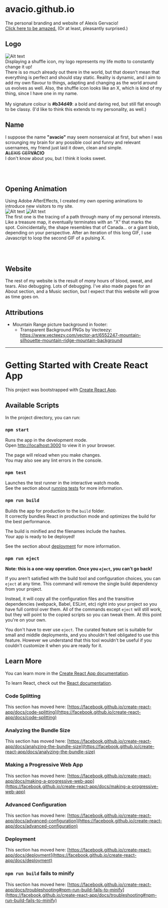 # avacio.github.io
The personal branding and website of Alexis Gervacio!<br>
[Click here to be amazed.](https://avacio.github.io/) (Or at least, pleasantly surprised.)

## Logo
![Alt text](https://i.imgur.com/qwns5Sm.png) <br>
Displaying a shuffle icon, my logo represents my life motto to constantly change it up! <br>
There is so much already out there in the world, but that doesn't mean that everything is perfect and should stay static. Reality is dynamic, and I aim to add my own flavour to things, adapting and changing as the world around us evolves as well. Also, the shuffle icon looks like an X, which is kind of my thing, since I have one in my name.
<br><br>
My signature colour is **#b34d49**: a bold and daring red, but still flat enough to be classy. (I'd like to think this extends to my personality, as well.)


## Name
I suppose the name **"avacio"** may seem nonsensical at first, but when I was scrounging my brain for any possible cool and funny and relevant usernames, my friend just laid it down, clean and simple. <br>
**A**~~LEXIS~~ ~~GER~~**VACIO** <br>
I don't know about you, but I think it looks sweet.

<br><br>
## Opening Animation
Using Adobe AfterEffects, I created my own opening animations to introduce new visitors to my site. <br>
![Alt text](https://i.imgur.com/e4WsjLi.gif)
![Alt text](https://i.imgur.com/Zb1vHtL.gif)
<br>
The first one is the tracing of a path through many of my personal interests. Like a treasure map, it eventually terminates with an "X" that marks the spot.
Coincidentally, the shape resembles that of Canada... or a giant blob, depending on your perspective. After an iteration of this long GIF, I use Javascript to loop the second GIF of a pulsing X.

<br><br>
## Website
The rest of my website is the result of *many* hours of blood, sweat, and tears. Also debugging. Lots of debugging. I've also made pages for an About section, and a Music section, but I expect that this website will grow as time goes on.

## Attributions
- Mountain Range picture background in footer:
  - Transparent Background PNGs by Vecteezy: https://www.vecteezy.com/vector-art/6552247-mountain-silhouette-mountain-ridge-mountain-background


_____

# Getting Started with Create React App

This project was bootstrapped with [Create React App](https://github.com/facebook/create-react-app).

## Available Scripts

In the project directory, you can run:

### `npm start`

Runs the app in the development mode.\
Open [http://localhost:3000](http://localhost:3000) to view it in your browser.

The page will reload when you make changes.\
You may also see any lint errors in the console.

### `npm test`

Launches the test runner in the interactive watch mode.\
See the section about [running tests](https://facebook.github.io/create-react-app/docs/running-tests) for more information.

### `npm run build`

Builds the app for production to the `build` folder.\
It correctly bundles React in production mode and optimizes the build for the best performance.

The build is minified and the filenames include the hashes.\
Your app is ready to be deployed!

See the section about [deployment](https://facebook.github.io/create-react-app/docs/deployment) for more information.

### `npm run eject`

**Note: this is a one-way operation. Once you `eject`, you can't go back!**

If you aren't satisfied with the build tool and configuration choices, you can `eject` at any time. This command will remove the single build dependency from your project.

Instead, it will copy all the configuration files and the transitive dependencies (webpack, Babel, ESLint, etc) right into your project so you have full control over them. All of the commands except `eject` will still work, but they will point to the copied scripts so you can tweak them. At this point you're on your own.

You don't have to ever use `eject`. The curated feature set is suitable for small and middle deployments, and you shouldn't feel obligated to use this feature. However we understand that this tool wouldn't be useful if you couldn't customize it when you are ready for it.

## Learn More

You can learn more in the [Create React App documentation](https://facebook.github.io/create-react-app/docs/getting-started).

To learn React, check out the [React documentation](https://reactjs.org/).

### Code Splitting

This section has moved here: [https://facebook.github.io/create-react-app/docs/code-splitting](https://facebook.github.io/create-react-app/docs/code-splitting)

### Analyzing the Bundle Size

This section has moved here: [https://facebook.github.io/create-react-app/docs/analyzing-the-bundle-size](https://facebook.github.io/create-react-app/docs/analyzing-the-bundle-size)

### Making a Progressive Web App

This section has moved here: [https://facebook.github.io/create-react-app/docs/making-a-progressive-web-app](https://facebook.github.io/create-react-app/docs/making-a-progressive-web-app)

### Advanced Configuration

This section has moved here: [https://facebook.github.io/create-react-app/docs/advanced-configuration](https://facebook.github.io/create-react-app/docs/advanced-configuration)

### Deployment

This section has moved here: [https://facebook.github.io/create-react-app/docs/deployment](https://facebook.github.io/create-react-app/docs/deployment)

### `npm run build` fails to minify

This section has moved here: [https://facebook.github.io/create-react-app/docs/troubleshooting#npm-run-build-fails-to-minify](https://facebook.github.io/create-react-app/docs/troubleshooting#npm-run-build-fails-to-minify)
